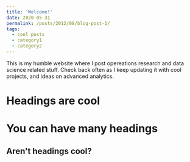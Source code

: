 ```yaml
---
title: 'Welcome!'
date: 2020-05-31
permalink: /posts/2012/08/blog-post-1/
tags:
  - cool posts
  - category1
  - category2
---
```


This is my humble website where I post opereations research and data science related stuff. Check back often as I keep updating it with cool projects, and ideas on advanced analytics.

Headings are cool
======

You can have many headings
======

Aren't headings cool?
------
